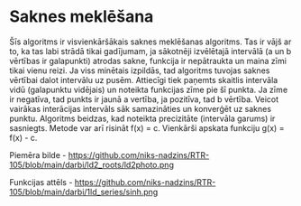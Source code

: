 # Saknes meklēšana
Šīs algoritms ir visvienkāršākais saknes meklēšanas algoritms. Tas ir vājš ar to, ka tas labi strādā tikai gadījumam, ja sākotnēji izvēlētajā intervālā (a un b vērtības ir galapunkti) atrodas sakne, funkcija ir nepātraukta un maina zīmi tikai vienu reizi. Ja viss minētais izpildās, tad algoritms tuvojas saknes vērtībai dalot intervālu uz pusēm. Attiecīgi tiek paņemts skaitlis intervāla vidū (galapunktu vidējais) un noteikta funkcijas zīme pie šī punkta. Ja zīme ir negatīva, tad punkts ir jaunā a vertība, ja pozitīva, tad b vērtība. Veicot vairākas interācijas intervāls sāk samazināties un konverģēt uz saknes punktu. Algoritms beidzas, kad noteikta precizitāte (intervāla garums) ir sasniegts.
Metode var arī risināt f(x) = c. Vienkārši apskata funkciju g(x) = f(x) - c.

Piemēra bilde - https://github.com/niks-nadzins/RTR-105/blob/main/darbi/ld2_roots/ld2photo.png

Funkcijas attēls - https://github.com/niks-nadzins/RTR-105/blob/main/darbi/1ld_series/sinh.png
